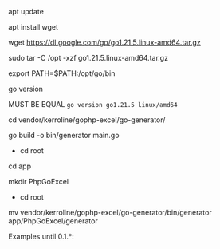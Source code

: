 apt update

apt install wget

wget https://dl.google.com/go/go1.21.5.linux-amd64.tar.gz

sudo tar -C /opt -xzf go1.21.5.linux-amd64.tar.gz

export PATH=$PATH:/opt/go/bin

go version 

MUST BE EQUAL `go version go1.21.5 linux/amd64`

cd vendor/kerroline/gophp-excel/go-generator/

go build -o bin/generator main.go

- cd root

cd app

mkdir PhpGoExcel

- cd root

mv vendor/kerroline/gophp-excel/go-generator/bin/generator app/PhpGoExcel/generator

Examples until 0.1.*: 


